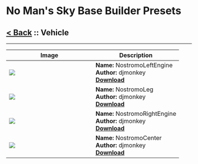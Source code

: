 # No Man's Sky Base Builder Presets  

## [< Back](https://charliebanks.github.io/nms-base-builder-presets/) :: Vehicle

___


<table cellpadding="10">
<thead>
    <tr>
        <th>Image</th>
        <th>Description</th>
    </tr>
</thead>
<tbody>
    <tr>
            <td width="50%"><img src="https://raw.githubusercontent.com/charliebanks/nms-base-builder-presets/master/images/missing_thumbnail.jpg"></td>
            <td valign="top" width="50%"><b>Name:</b> NostromoLeftEngine <br /> <b>Author:</b> djmonkey <br /> <b><a href="https://raw.githubusercontent.com/charliebanks/nms-base-builder-presets/master/Vehicle/djmonkey_NostromoLeftEngine.json">Download</a></b></td>
        </tr><tr>
            <td width="50%"><img src="https://raw.githubusercontent.com/charliebanks/nms-base-builder-presets/master/images/missing_thumbnail.jpg"></td>
            <td valign="top" width="50%"><b>Name:</b> NostromoLeg <br /> <b>Author:</b> djmonkey <br /> <b><a href="https://raw.githubusercontent.com/charliebanks/nms-base-builder-presets/master/Vehicle/djmonkey_NostromoLeg.json">Download</a></b></td>
        </tr><tr>
            <td width="50%"><img src="https://raw.githubusercontent.com/charliebanks/nms-base-builder-presets/master/images/missing_thumbnail.jpg"></td>
            <td valign="top" width="50%"><b>Name:</b> NostromoRightEngine <br /> <b>Author:</b> djmonkey <br /> <b><a href="https://raw.githubusercontent.com/charliebanks/nms-base-builder-presets/master/Vehicle/djmonkey_NostromoRightEngine.json">Download</a></b></td>
        </tr><tr>
            <td width="50%"><img src="https://raw.githubusercontent.com/charliebanks/nms-base-builder-presets/master/images/missing_thumbnail.jpg"></td>
            <td valign="top" width="50%"><b>Name:</b> NostromoCenter <br /> <b>Author:</b> djmonkey <br /> <b><a href="https://raw.githubusercontent.com/charliebanks/nms-base-builder-presets/master/Vehicle/djmonkey_NostromoCenter.json">Download</a></b></td>
        </tr>
</tbody>
</table>
    